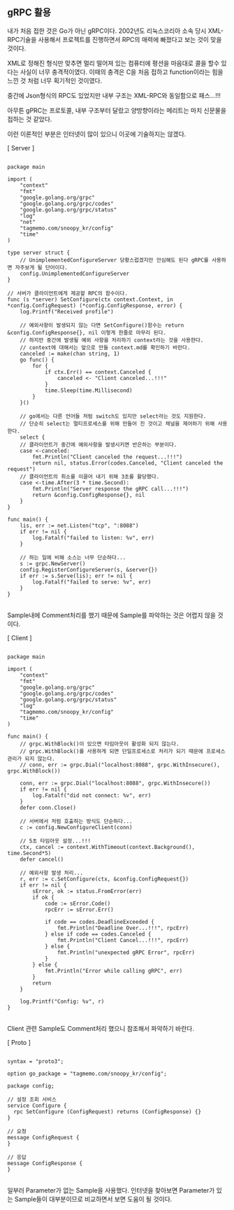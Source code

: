 gRPC 활용
-----

내가 처음 접한 것은 Go가 아닌 gRPC이다. 2002년도 리눅스코리아 소속 당시 XML-RPC기술을 사용해서 프로젝트를 진행하면서 RPC의 매력에 빠졌다고 보는 것이 맞을 것이다.

XML로 정해진 형식만 맞추면 멀리 떨어져 있는 컴퓨터에 평션을 마음대로 콜을 할수 있다는 사실이 너무 충격적이였다. 이때의 충격은 C을 처음 접하고 function이라는 힘을 느낀 것 처럼 너무 획기적인 것이였다.

중간에 Json형식의 RPC도 있었지만 내부 구조는 XML-RPC와 동일함으로 패스...!!!

아무튼 gPRC는 프로토콜, 내부 구조부터 달랐고 양방향이라는 메리트는 마치 신문물을 접하는 것 같았다.

이런 이론적인 부분은 인터넷이 많이 있으니 이곳에 기술하지는 않겠다.

[ Server ]

<pre>
<code>
package main

import (
	"context"
	"fmt"
	"google.golang.org/grpc"
	"google.golang.org/grpc/codes"
	"google.golang.org/grpc/status"
	"log"
	"net"
	"tagmemo.com/snoopy_kr/config"
	"time"
)

type server struct {
	// UnimplementedConfigureServer 당황스럽겠지만 안심해도 된다 gRPC를 사용하면 자주보게 될 단어이다.
	config.UnimplementedConfigureServer
}

// 서버가 클라이언트에게 제공할 RPC의 함수이다.
func (s *server) SetConfigure(ctx context.Context, in *config.ConfigRequest) (*config.ConfigResponse, error) {
	log.Printf("Received profile")

	// 예외사항이 발생되지 않는 다면 SetConfigure()함수는 return &config.ConfigResponse{}, nil 이렇게 한줄로 마무리 된다.
	// 하지만 중간에 발생될 예외 사항을 처리하기 context라는 것을 사용한다.
	// context에 대해서는 앞으로 만들 context.md를 확인하기 바란다.
	canceled := make(chan string, 1)
	go func() {
		for {
			if ctx.Err() == context.Canceled {
				canceled <- "Client canceled...!!!"
			}
			time.Sleep(time.Millisecond)
		}
	}()

	// go에서는 다른 언어들 처럼 switch도 있지만 select라는 것도 지원한다.
	// 단순히 select는 멀티프로세스를 위해 만들어 진 것이고 채널을 제어하기 위해 사용한다.
	select {
	// 클라이언트가 중간에 예외사항을 발생시키면 반은하는 부분이다.
	case <-canceled:
		fmt.Println("Client canceled the request...!!!")
		return nil, status.Error(codes.Canceled, "Client canceled the request")
	// 클라이언트의 취소를 이끌어 내기 위해 3초를 활당했다.
	case <-time.After(3 * time.Second):
		fmt.Println("Server response the gRPC call...!!!")
		return &config.ConfigResponse{}, nil
	}
}

func main() {
	lis, err := net.Listen("tcp", ":8088")
	if err != nil {
		log.Fatalf("failed to listen: %v", err)
	}

	// 하는 일에 비해 소스는 너무 단순하다...
	s := grpc.NewServer()
	config.RegisterConfigureServer(s, &server{})
	if err := s.Serve(lis); err != nil {
		log.Fatalf("failed to serve: %v", err)
	}
}
</code>
</pre>

Sample내에 Comment처리를 했기 때문에 Sample를 파악하는 것은 어렵지 않을 것이다.

[ Client ]

<pre>
<code>
package main

import (
	"context"
	"fmt"
	"google.golang.org/grpc"
	"google.golang.org/grpc/codes"
	"google.golang.org/grpc/status"
	"log"
	"tagmemo.com/snoopy_kr/config"
	"time"
)

func main() {
	// grpc.WithBlock()이 있으면 타임아웃이 활성화 되지 않는다.
	// grpc.WithBlock()를 사용하게 되면 단일프로세스로 처리가 되기 때문에 프로세스 관리가 되지 않는다.
	// conn, err := grpc.Dial("localhost:8088", grpc.WithInsecure(), grpc.WithBlock())

	conn, err := grpc.Dial("localhost:8088", grpc.WithInsecure())
	if err != nil {
		log.Fatalf("did not connect: %v", err)
	}
	defer conn.Close()

	// 서버에서 처럼 호출하는 방식도 단순하다...
	c := config.NewConfigureClient(conn)

	// 5초 타임아웃 설정...!!!
	ctx, cancel := context.WithTimeout(context.Background(), time.Second*5)
	defer cancel()

	// 예외사항 발생 처리...
	r, err := c.SetConfigure(ctx, &config.ConfigRequest{})
	if err != nil {
		sError, ok := status.FromError(err)
		if ok {
			code := sError.Code()
			rpcErr := sError.Err()

			if code == codes.DeadlineExceeded {
				fmt.Println("Deadline Over...!!!", rpcErr)
			} else if code == codes.Canceled {
				fmt.Println("Client Cancel...!!!", rpcErr)
			} else {
				fmt.Println("unexpected gRPC Error", rpcErr)
			}
		} else {
			fmt.Println("Error while calling gRPC", err)
		}
		return
	}

	log.Printf("Config: %v", r)
}
</code>
</pre>

Client 관련 Sample도 Comment처리 했으니 참조해서 파악하기 바란다.

[ Proto ]

<pre>
<code>
syntax = "proto3";

option go_package = "tagmemo.com/snoopy_kr/config";

package config;

// 설정 조회 서비스
service Configure {
  rpc SetConfigure (ConfigRequest) returns (ConfigResponse) {}
}

// 요청
message ConfigRequest {
}

// 응답
message ConfigResponse {
}
</code>
</pre>

일부러 Parameter가 없는 Sample을 사용했다. 인터넷을 찾아보면 Parameter가 있는 Sample들이 대부분이므로 비교하면서 보면 도움이 될 것이다.